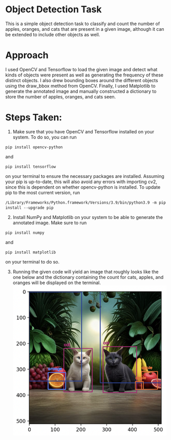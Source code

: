 # Object Detection Task

This is a simple object detection task to classify and count the number of apples, oranges, and cats that are present in a given image, although it can be extended to include other objects as well. 

# Approach
I used OpenCV and Tensorflow to load the given image and detect what kinds of objects were present as well as generating the frequency of these distinct objects. I also drew bounding boxes around the different objects using the draw_bbox method from OpenCV. Finally, I used Matplotlib to generate the annotated image and manually constructed a dictionary to store the number of apples, oranges, and cats seen.  

# Steps Taken:
1. Make sure that you have OpenCV and Tensorflow installed on your system. To do so, you can run
```
pip install opencv-python 
```
and 
```
pip install tensorflow 
```
on your terminal to ensure the necessary packages are installed. Assuming your pip is up-to-date, this will also avoid any errors with importing cv2, since this is dependent on whether opencv-python is installed. To update pip to the most current version, run 
```
/Library/Frameworks/Python.framework/Versions/3.9/bin/python3.9 -m pip install --upgrade pip
```

2. Install NumPy and Matplotlib on your system to be able to generate the annotated image. Make sure to run 
```
pip install numpy
```
and 
```
pip install matplotlib
```
on your terminal to do so. 

3. Running the given code will yield an image that roughly looks like the one below and the dictionary containing the count for cats, apples, and oranges will be displayed on the terminal.
![alt text](https://github.com/SKwon1220/object-detection-task/blob/main/Annotated-Image-of-Cats-and-Fruits.png?raw=true)
